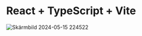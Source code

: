 # React + TypeScript + Vite


![Skärmbild 2024-05-15 224522](https://github.com/RyanLindman/ryanlindman.github.io/assets/117920471/d62c383f-6310-48e3-8965-0f0e31f09560)
